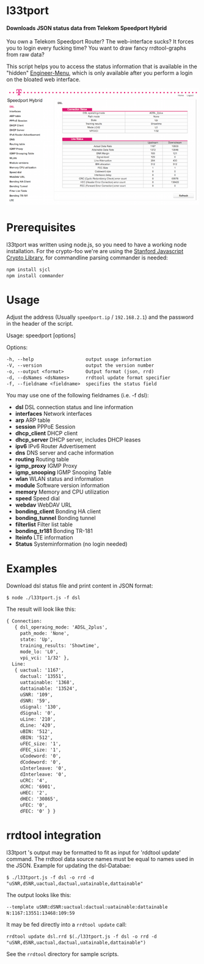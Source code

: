 
l33tport
======

#### Downloads JSON status data from Telekom Speedport Hybrid

You own a Telekom Speedport Router? The web-interface sucks? It forces you to login every fucking time? You want to draw fancy rrdtool-graphs from raw data?

This script helps you to access the status information that is available in the "hidden" [Engineer-Menu](http://speedport.ip/engineer/html/dsl.html?lang=en), which is only available after you perform a login on the bloated web interface.

![The engineer menu of the Telekom Speedport Hybrid.](assets/EngineerMenu.jpg)

Prerequisites
==========
l33tport was written using node.js, so you need to have a working node installation. For the crypto-foo we're are using the [Stanford Javascript Crypto Library](https://github.com/bitwiseshiftleft/sjclsjcl.js), for commandline parsing commander is needed:

```
npm install sjcl
npm install commander
```

Usage
=====

Adjust the address (Usually ```speedport.ip``` / ```192.168.2.1```) and the password in the header of the script.

Usage: speedport [options]

Options:

    -h, --help                   output usage information
    -V, --version                output the version number
    -o, --output <format>        Output format (json, rrd)
    -d, --dsNames <dsNames>      rrdtool update format specifier
    -f, --fieldname <fieldname>  specifies the status field


You may use one of the following fieldnames (i.e. -f dsl):

* **dsl**              DSL connection status and line information
* **interfaces**       Network interfaces
* **arp**              ARP table
* **session**          PPPoE Session
* **dhcp_client**      DHCP client
* **dhcp_server**      DHCP server, includes DHCP leases 
* **ipv6**             IPv6 Router Advertisement
* **dns**              DNS server and cache information
* **routing**          Routing table
* **igmp_proxy**       IGMP Proxy
* **igmp_snooping**    IGMP Snooping Table
* **wlan**             WLAN status and information
* **module**           Software version information
* **memory**           Memory and CPU utilization
* **speed**            Speed dial
* **webdav**           WebDAV URL
* **bonding_client**   Bonding HA client
* **bonding_tunnel**   Bonding tunnel
* **filterlist**       Filter list table
* **bonding_tr181**    Bonding TR-181
* **lteinfo**          LTE information
* **Status**           Systeminformation (no login needed)

Examples
========

Download dsl status file and print content in JSON format:

    $ node ./l33tport.js -f dsl

The result will look like this:

```
{ Connection: 
   { dsl_operaing_mode: 'ADSL_2plus',
     path_mode: 'None',
     state: 'Up',
     training_results: 'Showtime',
     mode_lo: 'L0',
     vpi_vci: '1/32' },
  Line: 
   { uactual: '1167',
     dactual: '13551',
     uattainable: '1368',
     dattainable: '13524',
     uSNR: '109',
     dSNR: '59',
     uSignal: '130',
     dSignal: '0',
     uLine: '210',
     dLine: '420',
     uBIN: '512',
     dBIN: '512',
     uFEC_size: '1',
     dFEC_size: '1',
     uCodeword: '0',
     dCodeword: '0',
     uInterleave: '0',
     dInterleave: '0',
     uCRC: '4',
     dCRC: '6901',
     uHEC: '2',
     dHEC: '30865',
     uFEC: '0',
     dFEC: '0' } }
```

rrdtool integration
=============

l33tport 's output may be formatted to fit as input for 'rddtool update' command. The rrdtool data source names must be equal to names used in the JSON. Example for updating the dsl-Databae:

    $ ./l33tport.js -f dsl -o rrd -d "uSNR,dSNR,uactual,dactual,uatainable,dattainable"

The output looks like this:

    --template uSNR:dSNR:uactual:dactual:uatainable:dattainable N:1167:13551:13468:109:59
   
It may be fed directly into a ```rrdtool update``` call:

    rrdtool update dsl.rrd $(./l33tport.js -f dsl -o rrd -d "uSNR,dSNR,uactual,dactual,uatainable,dattainable")

See the ```rrdtool``` directory for sample scripts.